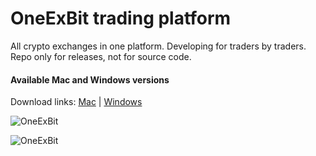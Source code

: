 # OneExBit trading platform

All crypto exchanges in one platform. Developing for traders by traders.
Repo only for releases, not for source code.

#### Available Mac and Windows versions

Download links:  [Mac](https://github.com/oneexbit/oneexbit-release/releases/download/v0.3.1/oneexbit-platform-0.3.1.dmg)   |   [Windows](https://github.com/oneexbit/oneexbit-release/releases/download/v0.3.1/oneexbit-platform-setup-0.3.1.exe)


![OneExBit](https://raw.githubusercontent.com/oneexbit/oneexbit-release/master/1.png)

![OneExBit](https://raw.githubusercontent.com/oneexbit/oneexbit-release/master/2.png)
